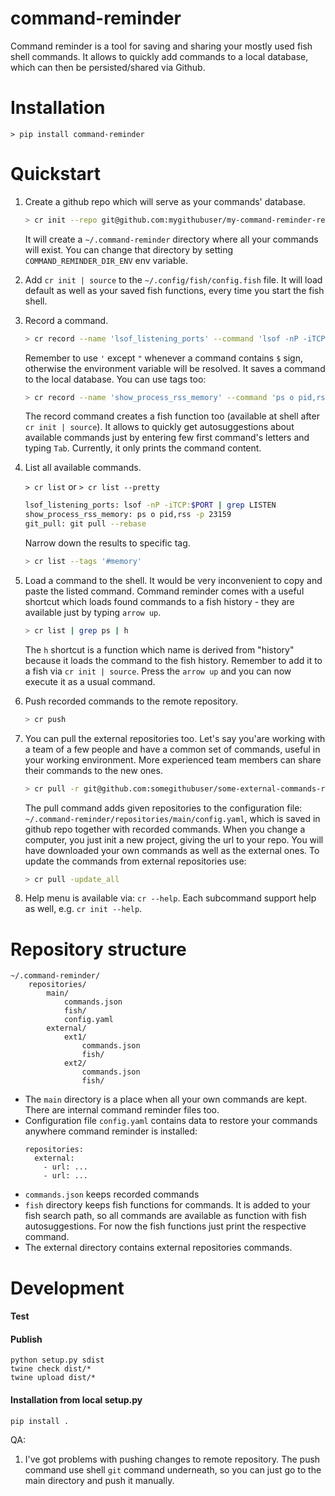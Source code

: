 # command-reminder
Command reminder is a tool for saving and sharing your mostly used fish shell commands. It allows to quickly add 
commands to a local database, which can then be persisted/shared via Github.   

# Installation
`> pip install command-reminder`

# Quickstart
1. Create a github repo which will serve as your commands' database.  

    ```bash 
    > cr init --repo git@github.com:mygithubuser/my-command-reminder-repository.git
   ```  

    It will create a `~/.command-reminder` directory where all your commands will exist. You can change that directory by
    setting `COMMAND_REMINDER_DIR_ENV` env variable.  
    
2. Add `cr init | source`  to the `~/.config/fish/config.fish` file. It will load default as well as your saved
   fish functions, every time you start the fish shell.
   
3. Record a command.  

    ```bash
    > cr record --name 'lsof_listening_ports' --command 'lsof -nP -iTCP:$PORT | grep LISTEN'
   ```  
     
   Remember to use `'` except `"` whenever a command contains `$` sign, otherwise the environment variable will be resolved.
   It saves a command to the local database. You can use tags too:  

   ```bash
   > cr record --name 'show_process_rss_memory' --command 'ps o pid,rss -p 23159' --tags '#memory #process'
   ```
   The record command creates a fish function too (available at shell after `cr init | source`). It allows to quickly get
   autosuggestions about available commands just by entering few first command's letters and typing `Tab`. Currently, it only
   prints the command content.
   
4. List all available commands.  

    `> cr list` or `> cr list --pretty`
   
   ```bash
   lsof_listening_ports: lsof -nP -iTCP:$PORT | grep LISTEN
   show_process_rss_memory: ps o pid,rss -p 23159
   git_pull: git pull --rebase
   ```
    
   Narrow down the results to specific tag.  
   
   ```bash
   > cr list --tags '#memory'
   ```
   
5. Load a command to the shell. It would be very inconvenient to copy and paste the listed command. Command reminder
   comes with a useful shortcut which loads found commands to a fish history - they are available just by typing `arrow up`.
   
   ```bash
   > cr list | grep ps | h 
   ```
 
   The `h` shortcut is a function which name is derived from "history" because it loads the command to the fish history. Remember to
   add it to a fish via `cr init | source`. Press the `arrow up` and you can now execute it as a usual command.  
   
6. Push recorded commands to the remote repository.
   ```bash
   > cr push
   ```  
   
7. You can pull the external repositories too. Let's say you'are working with a team of a few people and have
   a common set of commands, useful in your working environment. More experienced team members can share their
   commands to the new ones.
   
   ```bash
   > cr pull -r git@github.com:somegithubuser/some-external-commands-repository.git
   ```
   
   The pull command adds given repositories to the configuration file: `~/.command-reminder/repositories/main/config.yaml`,
   which is saved in github repo together with recorded commands. When you change a computer,
   you just init a new project, giving the url to your repo. You will have downloaded your own commands as well as the external ones.
   To update the commands from external repositories use:
   
   ```bash
   > cr pull -update_all
   ```
8. Help menu is available via: `cr --help`. Each subcommand support help as well, e.g. `cr init --help`.

# Repository structure
```
~/.command-reminder/
    repositories/
        main/
            commands.json
            fish/
            config.yaml
        external/
            ext1/
                commands.json
                fish/
            ext2/
                commands.json
                fish/
``` 

* The `main` directory is a place when all your own commands are kept. There are internal command reminder files too. 
* Configuration file `config.yaml` contains data to restore your commands anywhere command reminder is installed:
    ```
    repositories:
      external:
        - url: ...
        - url: ...
    ```
* `commands.json` keeps recorded commands
* `fish` directory keeps fish functions for commands. It is added to your fish search path, so all commands are
 available as function with fish autosuggestions. For now the fish functions just print the respective command.
* The external directory contains external repositories commands.

# Development

#### Test

#### Publish
```
python setup.py sdist
twine check dist/*
twine upload dist/*
```

#### Installation from local setup.py
```
pip install .
```

QA:
1. I've got problems with pushing changes to remote repository.
The push command use shell `git` command underneath, so you can just go to the main directory and push it manually.
